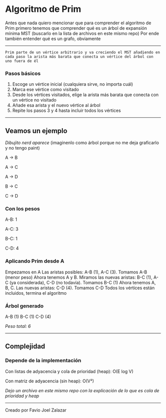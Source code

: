 # Algoritmo de Prim

Antes que nada quiero mencionar que para comprender el algoritmo de Prim primero tenemos que comprender qué es un árbol de expansión mínima MST (buscarlo en la lista de archivos en este mismo repo)
Por ende también entender qué es un grafo, obviamente

---

`Prim parte de un vértice arbitrario y va creciendo el MST añadiendo en cada paso la arista más barata que conecta un vértice del árbol con uno fuera de él`

### Pasos básicos

1) Escoge un vértice inicial (cualquiera sirve, no importa cuál)
2) Marca ese vértice como visitado
3) Desde los vértices visitados, elige la arista más barata que conecta con un vértice no visitado
4) Añade esa arista y el nuevo vértice al árbol
5) Repite los pasos 3 y 4 hasta incluir todos los vértices

---

## Veamos un ejemplo

*Dibujito nerd aparece* (imaginenlo como árbol porque no me deja graficarlo y no tengo paint)

   A -> B
   
   A -> C
   
   A -> D
   
   B -> C
   
   C -> D

### Con los pesos

  A-B: 1
  
  A-C: 3
  
  B-C: 1
  
  C-D: 4

### Aplicando Prim desde A

  Empezamos en A
  Las aristas posibles: A-B (1), A-C (3). Tomamos A-B (menor peso)
  Ahora tenemos A y B. Miramos las nuevas aristas: B-C (1), A-C (ya considerada), C-D (no todavía). Tomamos B-C (1)
  Ahora tenemos A, B, C. Las nuevas aristas: C-D (4). Tomamos C-D
  Todos los vértices están incluidos, termina el algoritmo

### Árbol generado
  A-B (1)
  B-C (1)
  C-D (4)
  
  *Peso total: 6*

---

## Complejidad

### Depende de la implementación

Con listas de adyacencia y cola de prioridad (heap): O(E log V)

Con matriz de adyacencia (sin heap): O(V²)

*Dejo un archivo en este mismo repo con la explicación de lo que es cola de prioridad y heap*

---

Creado por Favio Joel Zalazar

